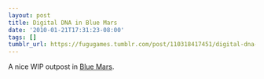 ```yaml
---
layout: post
title: Digital DNA in Blue Mars
date: '2010-01-21T17:31:23-08:00'
tags: []
tumblr_url: https://fugugames.tumblr.com/post/110318417451/digital-dna-in-blue-mars
---
```

A nice WIP outpost in [Blue Mars](http://bluemars.com/).

